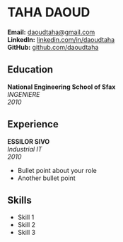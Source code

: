 # TAHA DAOUD

**Email:** daoudtaha@gmail.com  
**LinkedIn:** [linkedin.com/in/daoudtaha](https://linkedin.com/in/daoudtaha)  
**GitHub:** [github.com/daoudtaha](https://github.com/daoudtaha)  

## Education
**National Engineering School of Sfax**  
*INGENIERE*  
*2010*

## Experience
**ESSILOR SIVO**  
*Industrial IT*  
*2010*

- Bullet point about your role
- Another bullet point

## Skills
- Skill 1
- Skill 2
- Skill 3
